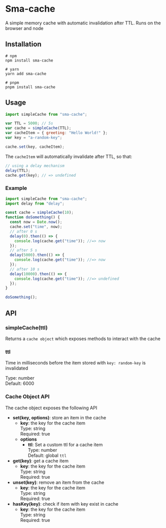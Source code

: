 # Sma-cache

A simple memory cache with automatic invalidation after TTL. Runs on the browser and node

## Installation

```shell
# npm
npm install sma-cache

# yarn
yarn add sma-cache

# pnpm
pnpm install sma-cache
```

## Usage

```js
import simpleCache from "sma-cache";

var TTL = 5000; // 5s
var cache = simpleCache(TTL);
var cacheItem = { greeting: "Hello World!" };
var key = "a-random-key";

cache.set(key, cacheItem);
```

The `cacheItem` will automatically invalidate after TTL, so that:

```js
// using a delay mechanism
delay(TTL);
cache.get(key); // => undefined
```

### Example

```js
import simpleCache from "sma-cache";
import delay from "delay";

const cache = simpleCache(10);
function doSomething() {
  const now = Date.now();
  cache.set("time", now);
  // after 0 s
  delay(0).then(() => {
    console.log(cache.get("time")); //=> now
  });
  // after 5 s
  delay(5000).then(() => {
    console.log(cache.get("time")); //=> now
  });
  // after 10 s
  delay(10000).then(() => {
    console.log(cache.get("time")); //=> undefined
  });
}

doSomething();
```

## API

### simpleCache(ttl)

Returns a `cache object` which exposes methods to interact with the cache

### ttl

Time in milliseconds before the item stored with `key: random-key` is invalidated

Type: number <br>
Default: 6000

### Cache Object API

The cache object exposes the following API

- **set(key, options)**: store an item in the cache
  - **key**: the key for the cache item<br>
    Type: string<br>
    Required: true
  - **options**
    - **ttl**: Set a custom ttl for a cache item<br>
      Type: number<br>
      Default: global `ttl`
- **get(key)**: get a cache item
  - **key**: the key for the cache item <br>
    Type: string<br>
    Required: true
- **unset(key)**: remove an item from the cache
  - **key**: the key for the cache item<br>
    Type: string<br>
    Required: true
- **hasKey(key)**: check if item with key exist in cache
  - **key**: the key for the cache item<br>
    Type: string<br>
    Required: true
